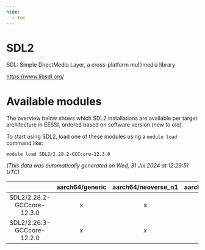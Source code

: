 ```yaml
---
hide:
  - toc
---
```


SDL2
====


SDL: Simple DirectMedia Layer, a cross-platform multimedia library

https://www.libsdl.org/
# Available modules


The overview below shows which SDL2 installations are available per target architecture in EESSI, ordered based on software version (new to old).

To start using SDL2, load one of these modules using a `module load` command like:

```shell
module load SDL2/2.28.2-GCCcore-12.3.0
```

*(This data was automatically generated on Wed, 31 Jul 2024 at 12:29:51 UTC)*  

| |aarch64/generic|aarch64/neoverse_n1|aarch64/neoverse_v1|x86_64/generic|x86_64/amd/zen2|x86_64/amd/zen3|x86_64/intel/haswell|x86_64/intel/skylake_avx512|
| :---: | :---: | :---: | :---: | :---: | :---: | :---: | :---: | :---: |
|SDL2/2.28.2-GCCcore-12.3.0|x|x|x|x|x|x|x|x|
|SDL2/2.26.3-GCCcore-12.2.0|x|x|x|x|x|x|x|x|
